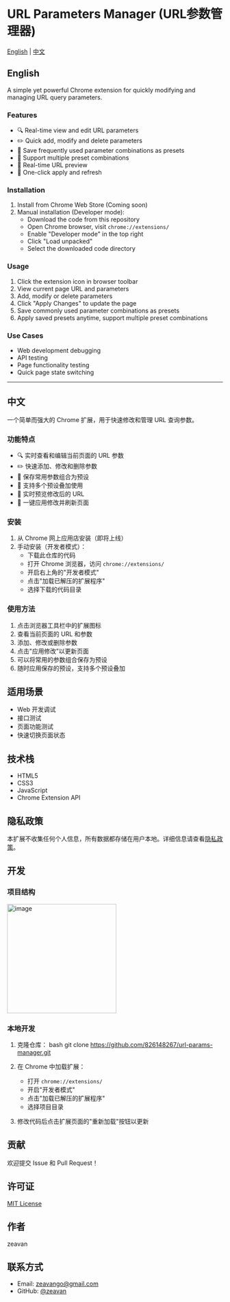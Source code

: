 # URL Parameters Manager (URL参数管理器)

[English](#english) | [中文](#中文)

## English

A simple yet powerful Chrome extension for quickly modifying and managing URL query parameters.

### Features

- 🔍 Real-time view and edit URL parameters
- ✏️ Quick add, modify and delete parameters
- 💾 Save frequently used parameter combinations as presets
- 🔄 Support multiple preset combinations
- 👀 Real-time URL preview
- 🚀 One-click apply and refresh

### Installation

1. Install from Chrome Web Store (Coming soon)
2. Manual installation (Developer mode):
   - Download the code from this repository
   - Open Chrome browser, visit `chrome://extensions/`
   - Enable "Developer mode" in the top right
   - Click "Load unpacked"
   - Select the downloaded code directory

### Usage

1. Click the extension icon in browser toolbar
2. View current page URL and parameters
3. Add, modify or delete parameters
4. Click "Apply Changes" to update the page
5. Save commonly used parameter combinations as presets
6. Apply saved presets anytime, support multiple preset combinations

### Use Cases

- Web development debugging
- API testing
- Page functionality testing
- Quick page state switching

---

## 中文

一个简单而强大的 Chrome 扩展，用于快速修改和管理 URL 查询参数。

### 功能特点

- 🔍 实时查看和编辑当前页面的 URL 参数
- ✏️ 快速添加、修改和删除参数
- 💾 保存常用参数组合为预设
- 🔄 支持多个预设叠加使用
- 👀 实时预览修改后的 URL
- 🚀 一键应用修改并刷新页面

### 安装

1. 从 Chrome 网上应用店安装（即将上线）
2. 手动安装（开发者模式）：
   - 下载此仓库的代码
   - 打开 Chrome 浏览器，访问 `chrome://extensions/`
   - 开启右上角的"开发者模式"
   - 点击"加载已解压的扩展程序"
   - 选择下载的代码目录

### 使用方法

1. 点击浏览器工具栏中的扩展图标
2. 查看当前页面的 URL 和参数
3. 添加、修改或删除参数
4. 点击"应用修改"以更新页面
5. 可以将常用的参数组合保存为预设
6. 随时应用保存的预设，支持多个预设叠加

## 适用场景

- Web 开发调试
- 接口测试
- 页面功能测试
- 快速切换页面状态

## 技术栈

- HTML5
- CSS3
- JavaScript
- Chrome Extension API

## 隐私政策

本扩展不收集任何个人信息，所有数据都存储在用户本地。详细信息请查看[隐私政策](privacy.html)。

## 开发

### 项目结构
<img width="255" alt="image" src="https://github.com/user-attachments/assets/f7c31041-942b-4caf-bd00-6d519ca0179f" />

### 本地开发

1. 克隆仓库：
bash git clone https://github.com/826148267/url-params-manager.git
2. 在 Chrome 中加载扩展：
   - 打开 `chrome://extensions/`
   - 开启"开发者模式"
   - 点击"加载已解压的扩展程序"
   - 选择项目目录

3. 修改代码后点击扩展页面的"重新加载"按钮以更新

## 贡献

欢迎提交 Issue 和 Pull Request！

## 许可证

[MIT License](LICENSE)

## 作者

zeavan

## 联系方式

- Email: zeavango@gmail.com
- GitHub: [@zeavan](https://github.com/826148267)
